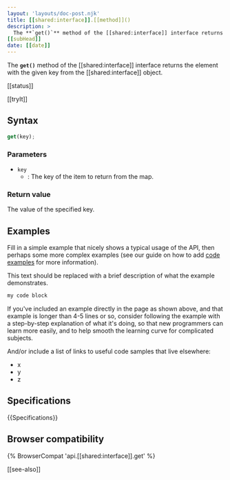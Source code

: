 ```yaml
---
layout: 'layouts/doc-post.njk'
title: [[shared:interface]].[[method]]()
description: >
  The **`get()`** method of the [[shared:interface]] interface returns the element with the given key from the [[shared:interface]] object.
[[subHead]]
date: [[date]]
---
```


The **`get()`** method of the [[shared:interface]] interface returns the element with the given key from the [[shared:interface]] object.

[[status]]

[[tryIt]]

## Syntax

```js
get(key);
```

### Parameters

- `key`
  - : The key of the item to return from the map.

### Return value

The value of the specified key.

## Examples

Fill in a simple example that nicely shows a typical usage of the API, then perhaps some more complex examples (see our guide on how to add [code examples](/en-US/docs/MDN/Contribute/Structures/Code_examples) for more information).

This text should be replaced with a brief description of what the example demonstrates.

```js
my code block
```

If you've included an example directly in the page as shown above, and that example is longer than 4-5 lines or so, consider following the example with a step-by-step explanation of what it's doing, so that new programmers can learn more easily, and to help smooth the learning curve for complicated subjects.

And/or include a list of links to useful code samples that live elsewhere:

*   x
*   y
*   z

## Specifications

{{Specifications}}

## Browser compatibility

{% BrowserCompat 'api.[[shared:interface]].get' %}

[[see-also]]